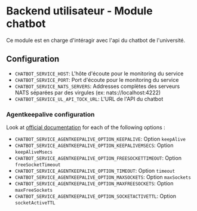 # Backend utilisateur - Module chatbot

Ce module est en charge d'intéragir avec l'api du chatbot de l'université.

## Configuration
- `CHATBOT_SERVICE_HOST`: L'hôte d'écoute pour le monitoring du service
- `CHATBOT_SERVICE_PORT`: Port d'écoute pour le monitoring du service
- `CHATBOT_SERVICE_NATS_SERVERS`: Addresses complètes des serveurs NATS séparées par des virgules (ex: nats://localhost:4222)
- `CHATBOT_SERVICE_UL_API_TOCK_URL`: L'URL de l'API du chatbot

### Agentkeepalive configuration
Look at [official documentation](https://github.com/node-modules/agentkeepalive#new-agentoptions) for each of the following options :
- `CHATBOT_SERVICE_AGENTKEEPALIVE_OPTION_KEEPALIVE`: Option `keepAlive`
- `CHATBOT_SERVICE_AGENTKEEPALIVE_OPTION_KEEPALIVEMSECS`: Option `keepAliveMsecs`
- `CHATBOT_SERVICE_AGENTKEEPALIVE_OPTION_FREESOCKETTIMEOUT`: Option `freeSocketTimeout`
- `CHATBOT_SERVICE_AGENTKEEPALIVE_OPTION_TIMEOUT`: Option `timeout`
- `CHATBOT_SERVICE_AGENTKEEPALIVE_OPTION_MAXSOCKETS`: Option `maxSockets`
- `CHATBOT_SERVICE_AGENTKEEPALIVE_OPTION_MAXFREESOCKETS`: Option `maxFreeSockets`
- `CHATBOT_SERVICE_AGENTKEEPALIVE_OPTION_SOCKETACTIVETTL`: Option `socketActiveTTL`